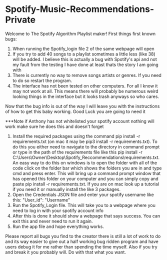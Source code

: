 # Spotify-Music-Recommendations-Private
Welcome to The Spotify Algorithm Playlist maker!
First things first known bugs:
1. When running the Spotify_login file 2 of the same webpage will open
2. If you try to add 40 songs to a playlist sometimes a little less (like 38) will be added. I believe this is actually a bug with Spotify's api
and not my fault from the testing I have done at least thats the story I am going with
3. There is currently no way to remove songs artists or genres. If you need to do so restart the program.
4. The interface has not been tested on other computers. For all I know it may not work at all. This means there will probably be numerous
weird looking things in the interface but it looks trash anyways so who cares.

Now that the bug info is out of the way I will leave you with the instructions of how to get this baby working.
Good Luck you are going to need it

***Note if Anthony has not whitelisted your spotify account nothing will work make sure he does this and doesn't forget

1. Install the required packages using the command pip install -r requirements.txt (on mac it may be pip3 install -r requirements.txt). To do this you either need to navigate to the directory in command prompt or type in the path of the requirements file like this pip install -r C:\Users\Owner\Desktop\Spotify_Reccommendations\requirements.txt.
An easy way to do this on windows is to open the folder with all of the code click on the folder bar which shows the folders you are in and type cmd and press enter. This will bring up a command prompt window that has opened this folder on your computer and you can simply copy and paste pip install -r requirements.txt. If you are on mac look up a tutorial if you need it or manually install the like 3 packages. 
2. Open the Credentials JSON file and enter your spotify username like this: 
"User_id": "Username"
3. Run the Spotify_Login file. This will take you to a webpage where you need to log in with your spotify account info
4. After this is done it should show a webpage that says success. You can exit this and never need to run it again.
5. Run the app file and hope everything works.

Please report all bugs you find to the creator there is still a lot of work to do and its way easier to give out a half working bug ridden program
and have users debug it for me rather than spending the time myself.
Also if you try and break it you probably will. Do with that what you want.
